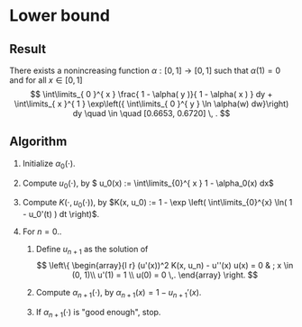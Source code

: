 # Lower bound

## Result

There exists a nonincreasing function $\alpha: [0, 1] \to [0, 1]$ such that $\alpha(1) = 0$ and for all $x \in [0, 1]$
$$
\int\limits_{ 0 }^{ x } \frac{ 1 - \alpha( y )}{ 1 - \alpha( x ) } dy + \int\limits_{ x }^{ 1 } \exp\left({ \int\limits_{ 0 }^{ y } \ln \alpha(w) dw}\right) dy 
\quad \in \quad [0.6653, 0.6720] \, .
$$

## Algorithm

1. Initialize $\alpha_0(\cdot)$.

2. Compute $u_0(\cdot)$, by $	u_0(x) := \int\limits_{0}^{ x } 1 - \alpha_0(x) dx$ 

3. Compute $K(\cdot, u_0(\cdot))$, by $K(x, u_0) := 1 - \exp \left( \int\limits_{0}^{x} \ln( 1 - u_0'(t) ) dt \right)$.

4. For $n = 0 ..$

   1. Define $u_{n + 1}$ as the solution of 
      $$
      \left\{ \begin{array}{l r}	(u'(x))^2 K(x, u_n)		- u''(x) u(x) = 0			& ; x \in (0, 1)\\ 	u'(1) = 1 \\	u(0) = 0 \,.	\end{array} \right.
      $$

   2. Compute $\alpha_{n + 1}(\cdot)$, by $\alpha_{n + 1}(x) = 1 - u_{n + 1}'(x)$.

   3. If $\alpha_{n + 1}(\cdot)$ is "good enough", stop.